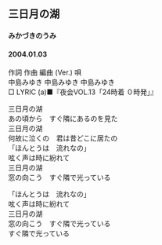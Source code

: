 ## 三日月の湖
#### みかづきのうみ
#### 2004.01.03


作詞  作曲  編曲 (Ver.)   唄   
中島みゆき   中島みゆき       中島みゆき   
□ LYRIC (a)■『夜会VOL.13「24時着 ０時発」』   
   
三日月の湖   
あの頃から　すぐ隣にあるのを見た   
三日月の湖   
何故に泣くの　君は昔どこに居たの   
「ほんとうは　流れなの」   
呟く声は時に紛れて   
三日月の湖   
窓の向こう　すぐ隣で光っている   
   
「ほんとうは　流れなの」   
呟く声は時に紛れて   
三日月の湖   
窓の向こう　すぐ隣で光っている   
すぐ隣で光っている   